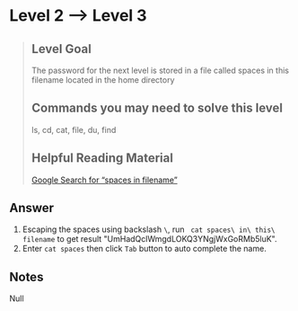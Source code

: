 # Level 2 --> Level 3

> ## Level Goal
> The password for the next level is stored in a file called spaces in this filename located in the home directory
> ## Commands you may need to solve this level
> ls, cd, cat, file, du, find
> ## Helpful Reading Material
> [Google Search for “spaces in filename”](https://www.google.com/search?q=spaces+in+filename)

## Answer
1. Escaping the spaces using backslash `\`, run ` cat spaces\ in\ this\ filename` to get result "UmHadQclWmgdLOKQ3YNgjWxGoRMb5luK". 
2. Enter `cat spaces` then click `Tab` button to auto complete the name.

## Notes
Null